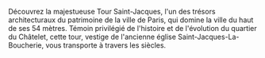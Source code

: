 Découvrez la majestueuse Tour Saint-Jacques, l'un des trésors architecturaux du patrimoine de la ville de Paris, qui domine la ville du haut de ses 54 mètres. Témoin privilégié de l'histoire et de l'évolution du quartier du Châtelet, cette tour, vestige de l'ancienne église Saint-Jacques-La-Boucherie, vous transporte à travers les siècles.

